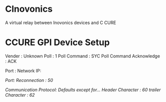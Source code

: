 CInovonics
==========

A virtual relay between Inovonics devices and C CURE


CCURE GPI Device Setup 
======================
Vender : Unknown
Poll : 1
Poll Command : SYC
Poll Command Acknowledge : ACK

Port : Network
IP:  <address the service is running on>
Port: <Port specificed in config>
Reconnection : 50 


Communication Protocol:
Defaults except for...
Header Character : 60
trailer Character : 62